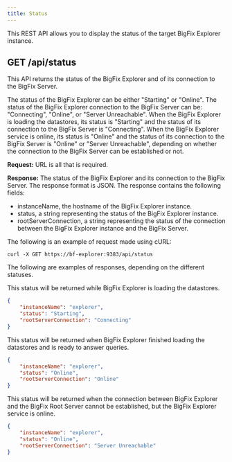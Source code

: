 ```yaml
---
title: Status
---
```


This REST API allows you to display the status of the target BigFix Explorer instance.

## GET /api/status
This API returns the status of the BigFix Explorer and of its connection to the BigFix Server.

The status of the BigFix Explorer can be either "Starting" or "Online".
The status of the BigFix Explorer connection to the BigFix Server can be: "Connecting", "Online", or "Server Unreachable".
When the BigFix Explorer is loading the datastores, its status is "Starting" and the status of its connection to the BigFix Server is "Connecting".
When the BigFix Explorer service is online, its status is "Online" and the status of its connection to the BigFix Server is "Online" or "Server Unreachable", depending on whether the connection to the BigFix Server can be established or not.

**Request:** URL is all that is required.

**Response:** The status of the BigFix Explorer and its connection to the BigFix Server.
The response format is JSON.
The response contains the following fields:
* instanceName, the hostname of the BigFix Explorer instance.
* status, a string representing the status of the BigFix Explorer instance.
* rootServerConnection, a string representing the status of the connection between the BigFix Explorer instance and the BigFix Server.

The following is an example of request made using cURL:

```
curl -X GET https://bf-explorer:9383/api/status
```

The following are examples of responses, depending on the different statuses.

This status will be returned while BigFix Explorer is loading the datastores.

```json
{
    "instanceName": "explorer",
    "status": "Starting",
    "rootServerConnection": "Connecting"
}
```

This status will be returned when BigFix Explorer finished loading the datastores and is ready to answer queries.

```json
{
    "instanceName": "explorer",
    "status": "Online",
    "rootServerConnection": "Online"
}
```

This status will be returned when the connection between BigFix Explorer and the BigFix Root Server cannot be established, but the BigFix Explorer service is online.

```json
{
    "instanceName": "explorer",
    "status": "Online",
    "rootServerConnection": "Server Unreachable"
}
```
